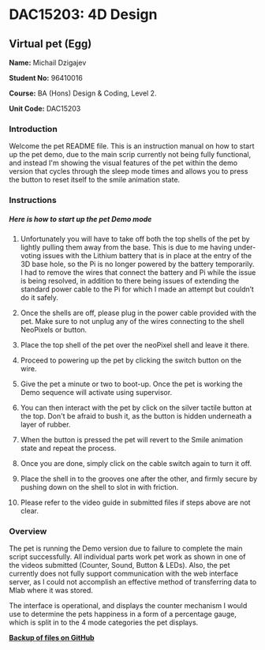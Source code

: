 # DAC15203: 4D Design

## Virtual pet (Egg)

**Name:** Michail Dzigajev

**Student No:** 96410016

**Course:** BA (Hons) Design & Coding, Level 2.

**Unit Code:** DAC15203

### **Introduction**
Welcome the pet README file. This is an instruction manual on how to start up the pet demo, due to the main scrip currently not being fully functional, and instead I'm showing the visual features of the pet within the demo version that cycles through the sleep mode times and allows you to press the button to reset itself to the smile animation state.

### **Instructions**

##### **Here is how to start up the pet Demo mode**
1. Unfortunately you will have to take off both the top shells of the pet by lightly pulling them away from the base. This is due to me having under-voting issues with the Lithium battery that is in place at the entry of the 3D base hole, so the Pi is no longer powered by the battery temporarily.  I had to remove the wires that connect the battery and Pi while the issue is being resolved, in addition to there being issues of extending the standard power cable to the Pi for which I made an attempt but couldn’t do it safely.

2. Once the shells are off, please plug in the power cable provided with the pet. Make sure to not unplug any of the wires connecting to the shell NeoPixels or button.
3. Place the top shell of the pet over the neoPixel shell and leave it there. 
4. Proceed to powering up the pet by clicking the switch button on the wire.
5. Give the pet a minute or two to boot-up. Once the pet is working the Demo sequence will activate using supervisor.
6. You can then interact with the pet by click on the silver tactile button at the top. Don't be afraid to bush it, as the button is hidden underneath a layer of rubber. 
7. When the button is pressed the pet will revert to the Smile animation state and repeat the process. 
8. Once you are done, simply click on the cable switch again to turn it off.
9. Place the shell in to the grooves one after the other, and firmly secure by pushing down on the shell to slot in with friction.
10. Please refer to the video guide in submitted files if steps above are not clear.

### **Overview**

The pet is running the Demo version due to failure to complete the main script successfully. All individual parts work pet work as shown in one of the videos submitted (Counter, Sound, Button & LEDs). Also, the pet currently does not fully support communication with the web interface server, as I could not accomplish an effective method of transferring data to Mlab where it was stored. 

The interface is operational, and displays the counter mechanism I would use to determine the pets happiness in a form of a percentage gauge, which is split in to the 4 mode categories the pet displays.



[**Backup of files on GitHub**](https://github.com/shadzig/DAC15203_4D_Design)


